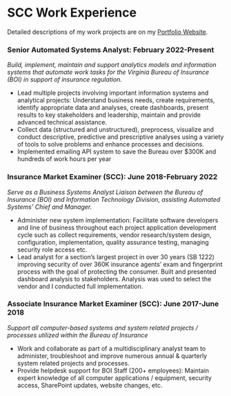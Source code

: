 # SCC Work Experience
Detailed descriptions of my work projects are on my [Portfolio Website](https://bryce-bowles.github.io/work-experience.html).

### Senior Automated Systems Analyst: February 2022-Present 
*Build, implement, maintain and support analytics models and information systems that automate work tasks for the Virginia Bureau of Insurance (BOI) in support of insurance regulation.*
*	Lead multiple projects involving important information systems and analytical projects: Understand business needs, create requirements, identify appropriate data and analyses, create dashboards, present results to key stakeholders and leadership, maintain and provide advanced technical assistance.
*	Collect data (structured and unstructured), preprocess, visualize and conduct descriptive, predictive and prescriptive analyses using a variety of tools to solve problems and enhance processes and decisions.
*	Implemented emailing API system to save the Bureau over $300K and hundreds of work hours per year 


### Insurance Market Examiner (SCC): June 2018-February 2022  
*Serve as a Business Systems Analyst Liaison between the Bureau of Insurance (BOI) and Information Technology Division, assisting Automated Systems’ Chief and Manager.*
* Administer new system implementation: Facilitate software developers and line of business throughout each project application development cycle such as collect requirements, vendor research/system design, configuration, implementation, quality assurance testing, managing security role access etc.
*	Lead analyst for a section’s largest project in over 30 years (SB 1222) improving security of over 360K insurance agents’ exam and fingerprint process with the goal of protecting the consumer. Built and presented dashboard analysis to stakeholders. Analysis was used to select the vendor and I conducted full implementation. 


### Associate Insurance Market Examiner (SCC): June 2017-June 2018 
*Support all computer-based systems and system related projects / processes utilized within the Bureau of Insurance*
* Work and collaborate as part of a multidisciplinary analyst team to administer, troubleshoot and improve numerous annual & quarterly system related projects and processes. 
* Provide helpdesk support for BOI Staff (200+ employees): Maintain expert knowledge of all computer applications / equipment, security access, SharePoint updates, website changes, etc. 
